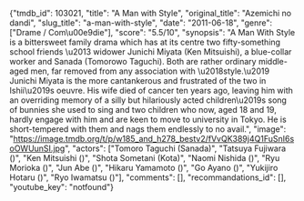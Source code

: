 {"tmdb_id": 103021, "title": "A Man with Style", "original_title": "Azemichi no dandi", "slug_title": "a-man-with-style", "date": "2011-06-18", "genre": ["Drame / Com\u00e9die"], "score": "5.5/10", "synopsis": "A Man With Style is a bittersweet family drama which has at its centre two fifty-something school friends \u2013 widower Junichi Miyata (Ken Mitsuishi), a blue-collar worker and Sanada (Tomorowo Taguchi). Both are rather ordinary middle-aged men, far removed from any association with \u2018style.\u2019 Junichi Miyata is the more cantankerous and frustrated of the two in Ishii\u2019s oeuvre. His wife died of cancer ten years ago, leaving him with an overriding memory of a silly but hilariously acted children\u2019s song of bunnies she used to sing and two children who now, aged 18 and 19, hardly engage with him and are keen to move to university in Tokyo. He is short-tempered with them and nags them endlessly to no avail.", "image": "https://image.tmdb.org/t/p/w185_and_h278_bestv2/fVvQK389j4Q1FuSnI6soOWUunSI.jpg", "actors": ["Tomoro Taguchi (Sanada)", "Tatsuya Fujiwara ()", "Ken Mitsuishi ()", "Shota Sometani (Kota)", "Naomi Nishida ()", "Ryu Morioka ()", "Jun Abe ()", "Hikaru Yamamoto ()", "Go Ayano ()", "Yukijiro Hotaru ()", "Ryo Iwamatsu ()"], "comments": [], "recommandations_id": [], "youtube_key": "notfound"}